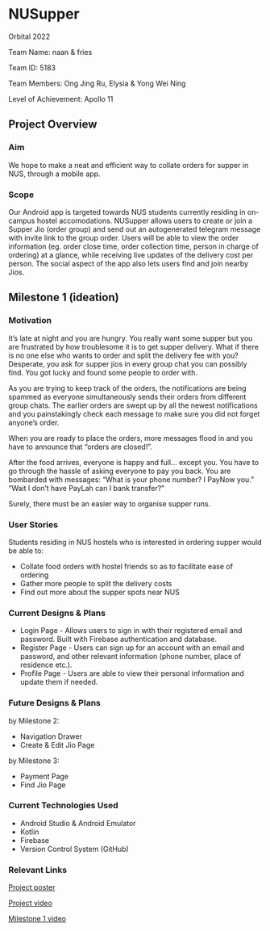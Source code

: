 # NUSupper

Orbital 2022

Team Name: naan & fries

Team ID: 5183

Team Members: Ong Jing Ru, Elysia & Yong Wei Ning

Level of Achievement: Apollo 11

## Project Overview

### Aim 

We hope to make a neat and efficient way to collate orders for supper in NUS, through a mobile app.

### Scope

Our Android app is targeted towards NUS students currently residing in on-campus hostel accomodations. NUSupper allows users to create or join a Supper Jio (order group) and send out an autogenerated telegram message with invite link to the group order. Users will be able to view the order information (eg. order close time, order collection time, person in charge of ordering) at a glance, while receiving live updates of the delivery cost per person. The social aspect of the app also lets users find and join nearby Jios.

## Milestone 1 (ideation)

### Motivation 

It’s late at night and you are hungry. You really want some supper but you are frustrated by how troublesome it is to get supper delivery. What if there is no one else who wants to order and split the delivery fee with you? Desperate, you ask for supper jios in every group chat you can possibly find. You got lucky and found some people to order with. 

As you are trying to keep track of the orders, the notifications are being spammed as everyone simultaneously sends their orders from different group chats. The earlier orders are swept up by all the newest notifications and you painstakingly check each message to make sure you did not forget anyone’s order. 

When you are ready to place the orders, more messages flood in and you have to announce that “orders are closed!”.

After the food arrives, everyone is happy and full… except you. You have to go through the hassle of asking everyone to pay you back. You are bombarded with messages: “What is your phone number? I PayNow you.” “Wait I don’t have PayLah can I bank transfer?” 

Surely, there must be an easier way to organise supper runs.

### User Stories

Students residing in NUS hostels who is interested in ordering supper would be able to:
- Collate food orders with hostel friends so as to facilitate ease of ordering
- Gather more people to split the delivery costs
- Find out more about the supper spots near NUS

### Current Designs & Plans

- Login Page - Allows users to sign in with their registered email and password. Built with Firebase authentication and database.
- Register Page - Users can sign up for an account with an email and password, and other relevant information (phone number, place of residence etc.).
- Profile Page - Users are able to view their personal information and update them if needed.

### Future Designs & Plans

by Milestone 2:
- Navigation Drawer
- Create & Edit Jio Page

by Milestone 3:
- Payment Page
- Find Jio Page

### Current Technologies Used

- Android Studio & Android Emulator
- Kotlin
- Firebase
- Version Control System (GitHub)

### Relevant Links

[Project poster](https://nusskylab-dev.comp.nus.edu.sg/posters/2022/5183.jpg)

[Project video](https://youtu.be/5t0IynLmr_I)

[Milestone 1 video](https://drive.google.com/file/d/1sbqtvSDCBuNqJkCjLKLtFcF7kuhPE46S/view?usp=sharing)
